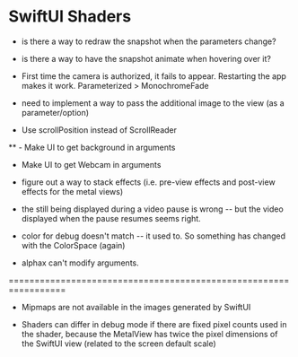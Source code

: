 #  SwiftUI Shaders

- is there a way to redraw the snapshot when the parameters change?
- is there a way to have the snapshot animate when hovering over it?

- First time the camera is authorized, it fails to appear.  Restarting the app makes it work.  Parameterized > MonochromeFade

- need to implement a way to pass the additional image to the view (as a parameter/option)

- Use scrollPosition instead of ScrollReader

** - Make UI to get background in arguments
- Make UI to get Webcam in arguments

- figure out a way to stack effects (i.e. pre-view effects and post-view effects for the metal views)

- the still being displayed during a video pause is wrong -- but the video displayed when the pause resumes seems right.

- color for debug doesn't match -- it used to.  So something has changed with the ColorSpace (again)

- alphax can't modify arguments.

=================================================================

- Mipmaps are not available in the images generated by SwiftUI

- Shaders can differ in debug mode if there are fixed pixel counts used in the shader,
   because the MetalView has twice the pixel dimensions of the SwiftUI view (related to the screen default scale)

